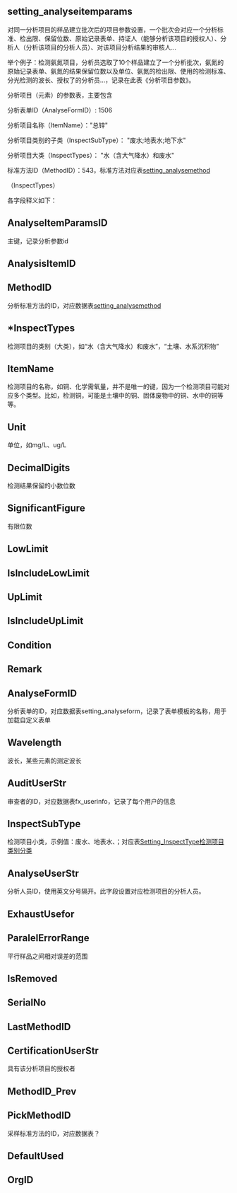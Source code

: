 ## setting_analyseitemparams

对同一分析项目的样品建立批次后的项目参数设置，一个批次会对应一个分析标准、检出限、保留位数、原始记录表单、持证人（能够分析该项目的授权人）、分析人（分析该项目的分析人员）、对该项目分析结果的审核人...

举个例子：检测氨氮项目，分析员选取了10个样品建立了一个分析批次，氨氮的原始记录表单、氨氮的结果保留位数以及单位、氨氮的检出限、使用的检测标准、分光检测的波长、授权了的分析员...，记录在此表《分析项目参数》。

分析项目（元素）的参数表，主要包含

分析表单ID（AnalyseFormID）: 1506

分析项目名称（ItemName）："总锌"

分析项目类别的子类（InspectSubType）： "废水;地表水;地下水"

分析项目大类（InspectTypes）： "水（含大气降水）和废水"

标准方法ID（MethodID）：543，标准方法对应表[setting_analysemethod](./setting_analysemethod分析标准.md)

（InspectTypes）

各字段释义如下：
## AnalyseItemParamsID
主键，记录分析参数id
## AnalysisItemID
## MethodID
分析标准方法的ID，对应数据表[setting_analysemethod](./setting_analysemethod分析标准.md)
## \*InspectTypes
检测项目的类别（大类），如“水（含大气降水）和废水”，“土壤、水系沉积物”
## ItemName
检测项目的名称，如铜、化学需氧量，并不是唯一的键，因为一个检测项目可能对应多个类型。比如，检测铜，可能是土壤中的铜、固体废物中的铜、水中的铜等等。
## Unit
单位，如mg/L、ug/L
## DecimalDigits
检测结果保留的小数位数
## SignificantFigure
有限位数
## LowLimit
## IsIncludeLowLimit
## UpLimit
## IsIncludeUpLimit
## Condition
## Remark
## AnalyseFormID
分析表单的ID，对应数据表setting_analyseform，记录了表单模板的名称，用于加载自定义表单
## Wavelength
波长，某些元素的测定波长
## AuditUserStr
审查者的ID，对应数据表fx_userinfo，记录了每个用户的信息
## InspectSubType

检测项目小类，示例值：废水、地表水、；对应表[Setting_InspectType检测项目类别分类](Setting_InspectType检测项目类别分类.md)

## AnalyseUserStr

分析人员ID，使用英文分号隔开。此字段设置对应检测项目的分析人员。

## ExhaustUsefor
## ParalelErrorRange
平行样品之间相对误差的范围
## IsRemoved
## SerialNo
## LastMethodID
## CertificationUserStr
具有该分析项目的授权者
## MethodID_Prev
## PickMethodID
采样标准方法的ID，对应数据表？
## DefaultUsed
## OrgID









